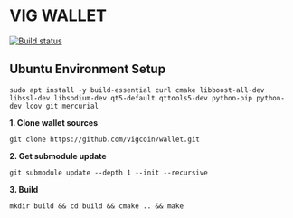 VIG WALLET
===

[![Build status](https://ci.appveyor.com/api/projects/status/b86pdx2x1wyaxmwv?svg=true)](https://ci.appveyor.com/project/calidion/wallet)


## Ubuntu Environment Setup

```
sudo apt install -y build-essential curl cmake libboost-all-dev libssl-dev libsodium-dev qt5-default qttools5-dev python-pip python-dev lcov git mercurial
```

**1. Clone wallet sources**

```
git clone https://github.com/vigcoin/wallet.git
```

**2. Get submodule update**

```
git submodule update --depth 1 --init --recursive
```

**3. Build**

```
mkdir build && cd build && cmake .. && make
```
